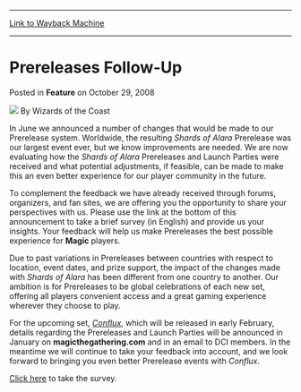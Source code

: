 
---
[Link to Wayback Machine](https://web.archive.org/web/20211021141812/https://magic.wizards.com/en/articles/archive/feature/prereleases-follow-2008-10-29)

[_metadata_:author]:- "Wizards of the Coast"
[_metadata_:description]:- "In June we announced a number of changes that would be made to our Prerelease system. Worldwide, the resulting Shards of Alara Prerelease was our largest event ever, but we know improvements are needed. We are now evaluating how the Shards of Alara Prereleases and Launch Parties were received and what potential adjustments, if feasible, can be made to make this an even better"
[_metadata_:generator]:- "Drupal 7 (http://drupal.org)"
[_metadata_:publish_date]:- "2008-10-29"
[_metadata_:title]:- "Prereleases Follow-Up"
[_metadata_:wayback_capture_timestamp]:- "2021-10-21 14:18:12+00:00"
[_metadata_:wayback_raw_url]:- "https://web.archive.org/web/20211021141812id_/https://magic.wizards.com/en/articles/archive/feature/prereleases-follow-2008-10-29"
[_metadata_:wayback_url]:- "https://magic.wizards.com/en/articles/archive/feature/prereleases-follow-2008-10-29"
---


Prereleases Follow-Up
=====================



 Posted in **Feature**
 on October 29, 2008 






![](https://media.magic.wizards.com/styles/auth_small/public/images/person/wizards_author.jpg)
By Wizards of the Coast











In June we announced a number of changes that would be made to our Prerelease system. Worldwide, the resulting *Shards of Alara* Prerelease was our largest event ever, but we know improvements are needed. We are now evaluating how the *Shards of Alara* Prereleases and Launch Parties were received and what potential adjustments, if feasible, can be made to make this an even better experience for our player community in the future. 

To complement the feedback we have already received through forums, organizers, and fan sites, we are offering you the opportunity to share your perspectives with us. Please use the link at the bottom of this announcement to take a brief survey (in English) and provide us your insights. Your feedback will help us make Prereleases the best possible experience for **Magic** players.

Due to past variations in Prereleases between countries with respect to location, event dates, and prize support, the impact of the changes made with *Shards of Alara* has been different from one country to another. Our ambition is for Prereleases to be global celebrations of each new set, offering all players convenient access and a great gaming experience wherever they choose to play.

For the upcoming set, [*Conflux*](/en/articles/archive/announcing-conflux-2008-07-30), which will be released in early February, details regarding the Prereleases and Launch Parties will be announced in January on **magicthegathering.com** and in an email to DCI members. In the meantime we will continue to take your feedback into account, and we look forward to bringing you even better Prerelease events with *Conflux*.

[Click here](http://deploy.ztelligence.com/start/index.jsp?PIN=13AP9LMTPXAA4) to take the survey.







